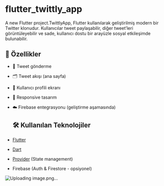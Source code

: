 # flutter_twittly_app

A new Flutter project.TwittlyApp, Flutter kullanılarak geliştirilmiş modern bir Twitter klonudur. Kullanıcılar tweet paylaşabilir, diğer tweet’leri görüntüleyebilir ve sade, kullanıcı dostu bir arayüzle sosyal etkileşimde bulunabilir.

## 🚀 Özellikler
- 📝 Tweet gönderme
- 🗂 Tweet akışı (ana sayfa)
- 👤 Kullanıcı profili ekranı
- 📱 Responsive tasarım
- ☁️ Firebase entegrasyonu (geliştirme aşamasında)
  

  ## 🛠 Kullanılan Teknolojiler
- [Flutter](https://flutter.dev/)
- [Dart](https://dart.dev/)
- [Provider](https://pub.dev/packages/provider) (State management)
- Firebase (Auth & Firestore - opsiyonel)

  
![Uploading image.png…]()
